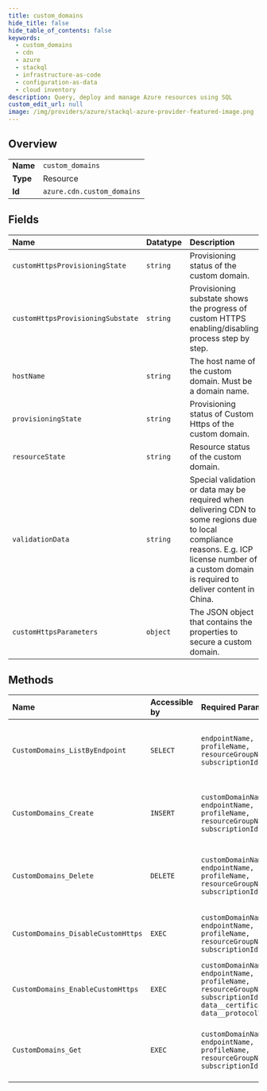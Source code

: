 ```yaml
---
title: custom_domains
hide_title: false
hide_table_of_contents: false
keywords:
  - custom_domains
  - cdn
  - azure    
  - stackql
  - infrastructure-as-code
  - configuration-as-data
  - cloud inventory
description: Query, deploy and manage Azure resources using SQL
custom_edit_url: null
image: /img/providers/azure/stackql-azure-provider-featured-image.png
---
```

  
    

## Overview
<table><tbody>
<tr><td><b>Name</b></td><td><code>custom_domains</code></td></tr>
<tr><td><b>Type</b></td><td>Resource</td></tr>
<tr><td><b>Id</b></td><td><code>azure.cdn.custom_domains</code></td></tr>
</tbody></table>

## Fields
| Name | Datatype | Description |
|:-----|:---------|:------------|
| `customHttpsProvisioningState` | `string` | Provisioning status of the custom domain. |
| `customHttpsProvisioningSubstate` | `string` | Provisioning substate shows the progress of custom HTTPS enabling/disabling process step by step. |
| `hostName` | `string` | The host name of the custom domain. Must be a domain name. |
| `provisioningState` | `string` | Provisioning status of Custom Https of the custom domain. |
| `resourceState` | `string` | Resource status of the custom domain. |
| `validationData` | `string` | Special validation or data may be required when delivering CDN to some regions due to local compliance reasons. E.g. ICP license number of a custom domain is required to deliver content in China. |
| `customHttpsParameters` | `object` | The JSON object that contains the properties to secure a custom domain. |
## Methods
| Name | Accessible by | Required Params | Description |
|:-----|:--------------|:----------------|:------------|
| `CustomDomains_ListByEndpoint` | `SELECT` | `endpointName, profileName, resourceGroupName, subscriptionId` | Lists all of the existing custom domains within an endpoint. |
| `CustomDomains_Create` | `INSERT` | `customDomainName, endpointName, profileName, resourceGroupName, subscriptionId` | Creates a new custom domain within an endpoint. |
| `CustomDomains_Delete` | `DELETE` | `customDomainName, endpointName, profileName, resourceGroupName, subscriptionId` | Deletes an existing custom domain within an endpoint. |
| `CustomDomains_DisableCustomHttps` | `EXEC` | `customDomainName, endpointName, profileName, resourceGroupName, subscriptionId` | Disable https delivery of the custom domain. |
| `CustomDomains_EnableCustomHttps` | `EXEC` | `customDomainName, endpointName, profileName, resourceGroupName, subscriptionId, data__certificateSource, data__protocolType` | Enable https delivery of the custom domain. |
| `CustomDomains_Get` | `EXEC` | `customDomainName, endpointName, profileName, resourceGroupName, subscriptionId` | Gets an existing custom domain within an endpoint. |
